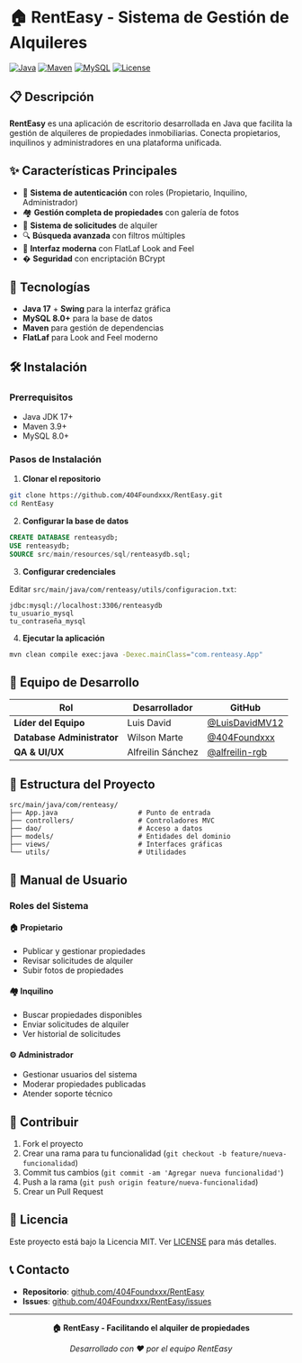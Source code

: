 # 🏠 RentEasy - Sistema de Gestión de Alquileres

[![Java](https://img.shields.io/badge/Java-17-orange.svg)](https://www.oracle.com/java/)
[![Maven](https://img.shields.io/badge/Maven-3.9+-blue.svg)](https://maven.apache.org/)
[![MySQL](https://img.shields.io/badge/MySQL-8.0+-blue.svg)](https://www.mysql.com/)
[![License](https://img.shields.io/badge/License-MIT-green.svg)](LICENSE)

## 📋 Descripción

**RentEasy** es una aplicación de escritorio desarrollada en Java que facilita la gestión de alquileres de propiedades inmobiliarias. Conecta propietarios, inquilinos y administradores en una plataforma unificada.

## ✨ Características Principales

- 🔐 **Sistema de autenticación** con roles (Propietario, Inquilino, Administrador)
- 🏘️ **Gestión completa de propiedades** con galería de fotos
- 📝 **Sistema de solicitudes** de alquiler
- 🔍 **Búsqueda avanzada** con filtros múltiples
- 🎨 **Interfaz moderna** con FlatLaf Look and Feel
- � **Seguridad** con encriptación BCrypt

## 🚀 Tecnologías

- **Java 17** + **Swing** para la interfaz gráfica
- **MySQL 8.0+** para la base de datos
- **Maven** para gestión de dependencias
- **FlatLaf** para Look and Feel moderno

## 🛠️ Instalación

### Prerrequisitos
- Java JDK 17+
- Maven 3.9+
- MySQL 8.0+

### Pasos de Instalación

1. **Clonar el repositorio**
```bash
git clone https://github.com/404Foundxxx/RentEasy.git
cd RentEasy
```

2. **Configurar la base de datos**
```sql
CREATE DATABASE renteasydb;
USE renteasydb;
SOURCE src/main/resources/sql/renteasydb.sql;
```

3. **Configurar credenciales**

Editar `src/main/java/com/renteasy/utils/configuracion.txt`:
```
jdbc:mysql://localhost:3306/renteasydb
tu_usuario_mysql
tu_contraseña_mysql
```

4. **Ejecutar la aplicación**
```bash
mvn clean compile exec:java -Dexec.mainClass="com.renteasy.App"
```

## 👥 Equipo de Desarrollo

| Rol | Desarrollador | GitHub |
|-----|---------------|---------|
| **Líder del Equipo** | Luis David | [@LuisDavidMV12](https://github.com/LuisDavidMV12) |
| **Database Administrator** | Wilson Marte | [@404Foundxxx](https://github.com/404Foundxxx) |
| **QA & UI/UX** | Alfreilin Sánchez | [@alfreilin-rgb](https://github.com/alfreilin-rgb) |

## 📂 Estructura del Proyecto

```
src/main/java/com/renteasy/
├── App.java                    # Punto de entrada
├── controllers/                # Controladores MVC
├── dao/                        # Acceso a datos
├── models/                     # Entidades del dominio
├── views/                      # Interfaces gráficas
└── utils/                      # Utilidades
```

## 📖 Manual de Usuario

### Roles del Sistema

#### 🏠 Propietario
- Publicar y gestionar propiedades
- Revisar solicitudes de alquiler
- Subir fotos de propiedades

#### 🏘️ Inquilino
- Buscar propiedades disponibles
- Enviar solicitudes de alquiler
- Ver historial de solicitudes

#### ⚙️ Administrador
- Gestionar usuarios del sistema
- Moderar propiedades publicadas
- Atender soporte técnico

## 🤝 Contribuir

1. Fork el proyecto
2. Crear una rama para tu funcionalidad (`git checkout -b feature/nueva-funcionalidad`)
3. Commit tus cambios (`git commit -am 'Agregar nueva funcionalidad'`)
4. Push a la rama (`git push origin feature/nueva-funcionalidad`)
5. Crear un Pull Request

## 📄 Licencia

Este proyecto está bajo la Licencia MIT. Ver [LICENSE](LICENSE) para más detalles.

## 📞 Contacto

- **Repositorio**: [github.com/404Foundxxx/RentEasy](https://github.com/404Foundxxx/RentEasy)
- **Issues**: [github.com/404Foundxxx/RentEasy/issues](https://github.com/404Foundxxx/RentEasy/issues)

---

<div align="center">

**🏠 RentEasy - Facilitando el alquiler de propiedades**

*Desarrollado con ❤️ por el equipo RentEasy*

</div>
